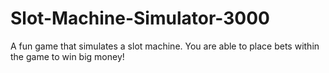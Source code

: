 # Slot-Machine-Simulator-3000
A fun game that simulates a slot machine. You are able to place bets within the game to win big money!
